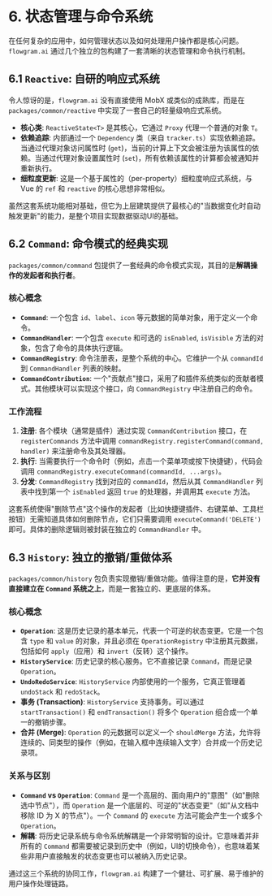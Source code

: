 # 6. 状态管理与命令系统

在任何复杂的应用中，如何管理状态以及如何处理用户操作都是核心问题。`flowgram.ai` 通过几个独立的包构建了一套清晰的状态管理和命令执行机制。

## 6.1 `Reactive`: 自研的响应式系统

令人惊讶的是，`flowgram.ai` 没有直接使用 MobX 或类似的成熟库，而是在 `packages/common/reactive` 中实现了一套自己的轻量级响应式系统。

-   **核心类**: `ReactiveState<T>` 是其核心，它通过 `Proxy` 代理一个普通的对象 `T`。
-   **依赖追踪**: 内部通过一个 `Dependency` 类（来自 `tracker.ts`）实现依赖追踪。当通过代理对象访问属性时 (`get`)，当前的计算上下文会被注册为该属性的依赖。当通过代理对象设置属性时 (`set`)，所有依赖该属性的计算都会被通知并重新执行。
-   **细粒度更新**: 这是一个基于属性的（per-property）细粒度响应式系统，与 Vue 的 `ref` 和 `reactive` 的核心思想非常相似。

虽然这套系统功能相对基础，但它为上层建筑提供了最核心的"当数据变化时自动触发更新"的能力，是整个项目实现数据驱动UI的基础。

## 6.2 `Command`: 命令模式的经典实现

`packages/common/command` 包提供了一套经典的命令模式实现，其目的是**解耦操作的发起者和执行者**。

### 核心概念

-   **`Command`**: 一个包含 `id`、`label`、`icon` 等元数据的简单对象，用于定义一个命令。
-   **`CommandHandler`**: 一个包含 `execute` 和可选的 `isEnabled`, `isVisible` 方法的对象，包含了命令的具体执行逻辑。
-   **`CommandRegistry`**: 命令注册表，是整个系统的中心。它维护一个从 `commandId`到 `CommandHandler` 列表的映射。
-   **`CommandContribution`**: 一个"贡献点"接口，采用了和插件系统类似的贡献者模式。其他模块可以实现这个接口，向 `CommandRegistry` 中注册自己的命令。

### 工作流程

1.  **注册**: 各个模块（通常是插件）通过实现 `CommandContribution` 接口，在 `registerCommands` 方法中调用 `commandRegistry.registerCommand(command, handler)` 来注册命令及其处理器。
2.  **执行**: 当需要执行一个命令时（例如，点击一个菜单项或按下快捷键），代码会调用 `commandRegistry.executeCommand(commandId, ...args)`。
3.  **分发**: `CommandRegistry` 找到对应的 `commandId`，然后从其 `CommandHandler` 列表中找到第一个 `isEnabled` 返回 `true` 的处理器，并调用其 `execute` 方法。

这套系统使得"删除节点"这个操作的发起者（比如快捷键插件、右键菜单、工具栏按钮）无需知道具体如何删除节点，它们只需要调用 `executeCommand('DELETE')` 即可。具体的删除逻辑则被封装在独立的 `CommandHandler` 中。

## 6.3 `History`: 独立的撤销/重做体系

`packages/common/history` 包负责实现撤销/重做功能。值得注意的是，**它并没有直接建立在 `Command` 系统之上**，而是一套独立的、更底层的体系。

### 核心概念

-   **`Operation`**: 这是历史记录的基本单元，代表一个可逆的状态变更。它是一个包含 `type` 和 `value` 的对象，并且必须在 `OperationRegistry` 中注册其元数据，包括如何 `apply`（应用）和 `invert`（反转）这个操作。
-   **`HistoryService`**: 历史记录的核心服务。它不直接记录 `Command`，而是记录 `Operation`。
-   **`UndoRedoService`**: `HistoryService` 内部使用的一个服务，它真正管理着 `undoStack` 和 `redoStack`。
-   **事务 (Transaction)**: `HistoryService` 支持事务。可以通过 `startTransaction()` 和 `endTransaction()` 将多个 `Operation` 组合成一个单一的撤销步骤。
-   **合并 (Merge)**: `Operation` 的元数据可以定义一个 `shouldMerge` 方法，允许将连续的、同类型的操作（例如，在输入框中连续输入文字）合并成一个历史记录项。

### 关系与区别

-   **`Command` vs `Operation`**: `Command` 是一个高层的、面向用户的"意图"（如"删除选中节点"），而 `Operation` 是一个底层的、可逆的"状态变更"（如"从文档中移除 ID 为 X 的节点"）。一个 `Command` 的 `execute` 方法可能会产生一个或多个 `Operation`。
-   **解耦**: 将历史记录系统与命令系统解耦是一个非常明智的设计。它意味着并非所有的 `Command` 都需要被记录到历史中（例如，UI的切换命令），也意味着某些非用户直接触发的状态变更也可以被纳入历史记录。

通过这三个系统的协同工作，`flowgram.ai` 构建了一个健壮、可扩展、易于维护的用户操作处理链路。
